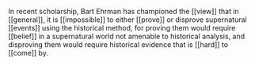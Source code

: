 In recent scholarship, Bart Ehrman has championed the [[view]] that in [[general]], it is [[impossible]] to either [[prove]] or disprove supernatural [[events]] using the historical method, for proving them would require [[belief]] in a supernatural world not amenable to historical analysis, and disproving them would require historical evidence that is [[hard]] to [[come]] by.